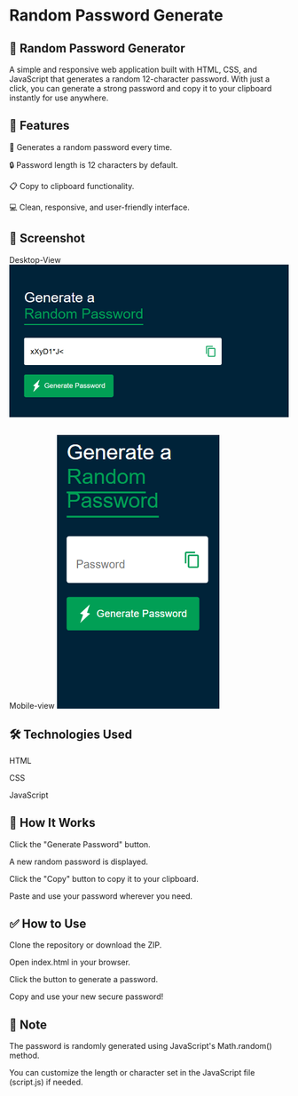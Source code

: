 # Random Password Generate

## 🔐 Random Password Generator
A simple and responsive web application built with HTML, CSS, and JavaScript that generates a random 12-character password. With just a click, you can generate a strong password and copy it to your clipboard instantly for use anywhere.

## 🚀 Features
🔄 Generates a random password every time.

🔒 Password length is 12 characters by default.

📋 Copy to clipboard functionality.

💻 Clean, responsive, and user-friendly interface.

## 📸 Screenshot
  Desktop-View
  ![Screenshot](images/desktopview.png)
## 
  Mobile-view
  ![Screenshot](images/mobileview.png)

## 🛠️ Technologies Used
HTML

CSS

JavaScript

## 🧠 How It Works
Click the "Generate Password" button.

A new random password is displayed.

Click the "Copy" button to copy it to your clipboard.

Paste and use your password wherever you need.


## ✅ How to Use
Clone the repository or download the ZIP.

Open index.html in your browser.

Click the button to generate a password.

Copy and use your new secure password!

## 📌 Note
The password is randomly generated using JavaScript's Math.random() method.

You can customize the length or character set in the JavaScript file (script.js) if needed.
